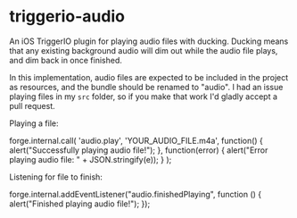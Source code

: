 triggerio-audio
===============

An iOS TriggerIO plugin for playing audio files with ducking. Ducking means that any existing background audio will dim out while the audio file plays, and dim back in once finished.

In this implementation, audio files are expected to be included in the project as resources, and the bundle should be renamed to "audio". I had an issue playing files in my `src` folder, so if you make that work I'd gladly accept a pull request.

Playing a file:

forge.internal.call(
    'audio.play',
    'YOUR_AUDIO_FILE.m4a',
    function() {
        alert("Successfully playing audio file!");
    },
    function(error) {
        alert("Error playing audio file: " + JSON.stringify(e));
    }
);

Listening for file to finish:

forge.internal.addEventListener("audio.finishedPlaying", function () {
    alert("Finished playing audio file!");
});
